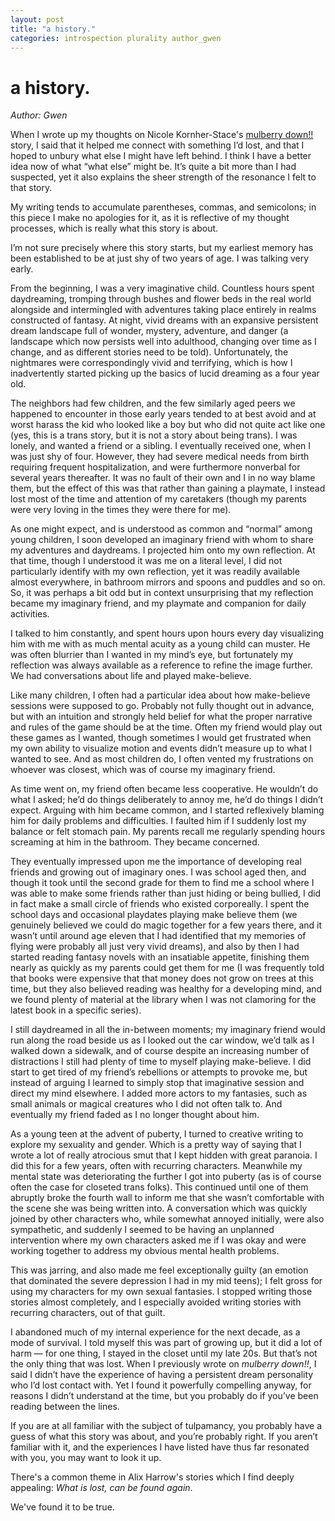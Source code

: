 ```yaml
---
layout: post
title: "a history."
categories: introspection plurality author_gwen
---
```


# a history.
_Author: Gwen_

When I wrote up my thoughts on Nicole Kornher-Stace's [mulberry down!!](http://nicolekornherstace.com/mulberry-down/) story, I said that it helped me connect with something I’d lost, and that I hoped to unbury what else I might have left behind. I think I have a better idea now of what “what else” might be. It’s quite a bit more than I had suspected, yet it also explains the sheer strength of the resonance I felt to that story.

My writing tends to accumulate parentheses, commas, and semicolons; in this piece I make no apologies for it, as it is reflective of my thought processes, which is really what this story is about.

I’m not sure precisely where this story starts, but my earliest memory has been established to be at just shy of two years of age. I was talking very early.

From the beginning, I was a very imaginative child. Countless hours spent daydreaming, tromping through bushes and flower beds in the real world alongside and intermingled with adventures taking place entirely in realms constructed of fantasy. At night, vivid dreams with an expansive persistent dream landscape full of wonder, mystery, adventure, and danger (a landscape which now persists well into adulthood, changing over time as I change, and as different stories need to be told). Unfortunately, the nightmares were correspondingly vivid and terrifying, which is how I inadvertently started picking up the basics of lucid dreaming as a four year old. 

The neighbors had few children, and the few similarly aged peers we happened to encounter in those early years tended to at best avoid and at worst harass the kid who looked like a boy but who did not quite act like one (yes, this is a trans story, but it is not a story about being trans).
I was lonely, and wanted a friend or a sibling. I eventually received one, when I was just shy of four. However, they had severe medical needs from birth requiring frequent hospitalization, and were furthermore nonverbal for several years thereafter. It was no fault of their own and I in no way blame them, but the effect of this was that rather than gaining a playmate, I instead lost most of the time and attention of my caretakers (though my parents were very loving in the times they were there for me).

As one might expect, and is understood as common and “normal” among young children, I soon developed an imaginary friend with whom to share my adventures and daydreams. I projected him onto my own reflection. At that time, though I understood it was me on a literal level, I did not particularly identify with my own reflection, yet it was readily available almost everywhere, in bathroom mirrors and spoons and puddles and so on. So, it was perhaps a bit odd but in context unsurprising that my reflection became my imaginary friend, and my playmate and companion for daily activities.

I talked to him constantly, and spent hours upon hours every day visualizing him with me with as much mental acuity as a young child can muster. He was often blurrier than I wanted in my mind’s eye, but fortunately my reflection was always available as a reference to refine the image further. We had conversations about life and played make-believe.

Like many children, I often had a particular idea about how make-believe sessions were supposed to go. Probably not fully thought out in advance, but with an intuition and strongly held belief for what the proper narrative and rules of the game should be at the time. Often my friend would play out these games as I wanted, though sometimes I would get frustrated when my own ability to visualize motion and events didn’t measure up to what I wanted to see. And as most children do, I often vented my frustrations on whoever was closest, which was of course my imaginary friend.

As time went on, my friend often became less cooperative. He wouldn’t do what I asked; he’d do things deliberately to annoy me, he’d do things I didn’t expect. Arguing with him became common, and I started reflexively blaming him for daily problems and difficulties. I faulted him if I suddenly lost my balance or felt stomach pain. My parents recall me regularly spending hours screaming at him in the bathroom. They became concerned.

They eventually impressed upon me the importance of developing real friends and growing out of imaginary ones. I was school aged then, and though it took until the second grade for them to find me a school where I was able to make some friends rather than just hiding or being bullied, I did in fact make a small circle of friends who existed corporeally. I spent the school days and occasional playdates playing make believe them (we genuinely believed we could do magic together for a few years there, and it wasn’t until around age eleven that I had identified that my memories of flying were probably all just very vivid dreams), and also by then I had started reading fantasy novels with an insatiable appetite, finishing them nearly as quickly as my parents could get them for me (I was frequently told that books were expensive that that money does not grow on trees at this time, but they also believed reading was healthy for a developing mind, and we found plenty of material at the library when I was not clamoring for the latest book in a specific series).

I still daydreamed in all the in-between moments; my imaginary friend would run along the road beside us as I looked out the car window, we’d talk as I walked down a sidewalk, and of course despite an increasing number of distractions I still had plenty of time to myself playing make-believe. I did start to get tired of my friend’s rebellions or attempts to provoke me, but instead of arguing I learned to simply stop that imaginative session and direct my mind elsewhere. I added more actors to my fantasies, such as small animals or magical creatures who I did not often talk to. And eventually my friend faded as I no longer thought about him.

As a young teen at the advent of puberty, I turned to creative writing to explore my sexuality and gender. Which is a pretty way of saying that I wrote a lot of really atrocious smut that I kept hidden with great paranoia. I did this for a few years, often with recurring characters. Meanwhile my mental state was deteriorating the further I got into puberty (as is of course often the case for closeted trans folks). This continued until one of them abruptly broke the fourth wall to inform me that she wasn’t comfortable with the scene she was being written into. A conversation which was quickly joined by other characters who, while somewhat annoyed initially, were also sympathetic, and suddenly I seemed to be having an unplanned intervention where my own characters asked me if I was okay and were working together to address my obvious mental health problems.

This was jarring, and also made me feel exceptionally guilty (an emotion that dominated the severe depression I had in my mid teens); I felt gross for using my characters for my own sexual fantasies. I stopped writing those stories almost completely, and I especially avoided writing stories with recurring characters, out of that guilt.

I abandoned much of my internal experience for the next decade, as a mode of survival. I told myself this was part of growing up, but it did a lot of harm — for one thing, I stayed in the closet until my late 20s. But that’s not the only thing that was lost. When I previously wrote on _mulberry down!!_, I said I didn’t have the experience of having a persistent dream personality who I’d lost contact with. Yet I found it powerfully compelling anyway, for reasons I didn’t understand at the time, but you probably do if you’ve been reading between the lines.

If you are at all familiar with the subject of tulpamancy, you probably have a guess of what this story was about, and you’re probably right. If you aren’t familiar with it, and the experiences I have listed have thus far resonated with you, you may want to look it up.

There's a common theme in Alix Harrow's stories which I find deeply appealing: _What is lost, can be found again_.

We've found it to be true. 
